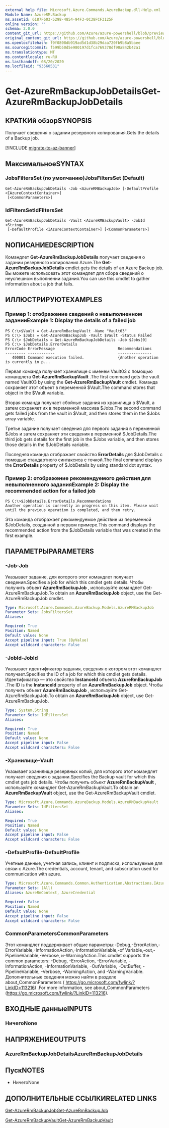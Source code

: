 ```yaml
---
external help file: Microsoft.Azure.Commands.AzureBackup.dll-Help.xml
Module Name: AzureRM.Backup
ms.assetid: 6187F603-5298-4854-94F3-0C38FCF3125F
online version: ''
schema: 2.0.0
content_git_url: https://github.com/Azure/azure-powershell/blob/preview/src/ResourceManager/AzureBackup/Commands.AzureBackup/help/Get-AzureRmBackupJobDetails.md
original_content_git_url: https://github.com/Azure/azure-powershell/blob/preview/src/ResourceManager/AzureBackup/Commands.AzureBackup/help/Get-AzureRmBackupJobDetails.md
ms.openlocfilehash: f9f0808db919ad5d1d38b29daa720fb9b8a5baee
ms.sourcegitcommit: f599b50d5e980197d1fca769378df90a842b42a1
ms.translationtype: MT
ms.contentlocale: ru-RU
ms.lasthandoff: 08/20/2020
ms.locfileid: "93560531"
---
```

# <span data-ttu-id="4ff61-101">Get-AzureRmBackupJobDetails</span><span class="sxs-lookup"><span data-stu-id="4ff61-101">Get-AzureRmBackupJobDetails</span></span>

## <span data-ttu-id="4ff61-102">КРАТКИй обзор</span><span class="sxs-lookup"><span data-stu-id="4ff61-102">SYNOPSIS</span></span>
<span data-ttu-id="4ff61-103">Получает сведения о задании резервного копирования.</span><span class="sxs-lookup"><span data-stu-id="4ff61-103">Gets the details of a Backup job.</span></span>

[!INCLUDE [migrate-to-az-banner](../../includes/migrate-to-az-banner.md)]

## <span data-ttu-id="4ff61-104">Максимальное</span><span class="sxs-lookup"><span data-stu-id="4ff61-104">SYNTAX</span></span>

### <span data-ttu-id="4ff61-105">JobsFiltersSet (по умолчанию)</span><span class="sxs-lookup"><span data-stu-id="4ff61-105">JobsFiltersSet (Default)</span></span>
```
Get-AzureRmBackupJobDetails -Job <AzureRMBackupJob> [-DefaultProfile <IAzureContextContainer>]
 [<CommonParameters>]
```

### <span data-ttu-id="4ff61-106">IdFiltersSet</span><span class="sxs-lookup"><span data-stu-id="4ff61-106">IdFiltersSet</span></span>
```
Get-AzureRmBackupJobDetails -Vault <AzureRMBackupVault> -JobId <String>
 [-DefaultProfile <IAzureContextContainer>] [<CommonParameters>]
```

## <span data-ttu-id="4ff61-107">NОПИСАНИЕ</span><span class="sxs-lookup"><span data-stu-id="4ff61-107">DESCRIPTION</span></span>
<span data-ttu-id="4ff61-108">Командлет **Get-AzureRmBackupJobDetails** получает сведения о задании резервного копирования Azure.</span><span class="sxs-lookup"><span data-stu-id="4ff61-108">The **Get-AzureRmBackupJobDetails** cmdlet gets the details of an Azure Backup job.</span></span>
<span data-ttu-id="4ff61-109">Вы можете использовать этот командлет для сбора сведений о неуспешном выполнении задания.</span><span class="sxs-lookup"><span data-stu-id="4ff61-109">You can use this cmdlet to gather information about a job that fails.</span></span>

## <span data-ttu-id="4ff61-110">ИЛЛЮСТРИРУЮТ</span><span class="sxs-lookup"><span data-stu-id="4ff61-110">EXAMPLES</span></span>

### <span data-ttu-id="4ff61-111">Пример 1: отображение сведений о невыполненном задании</span><span class="sxs-lookup"><span data-stu-id="4ff61-111">Example 1: Display the details of a failed job</span></span>
```
PS C:\>$Vault = Get-AzureRmBackupVault -Name "Vault03" 
PS C:\> $Jobs = Get-AzureRmBackupJob -Vault $Vault -Status Failed
PS C:\> $JobDetails = Get-AzureRmBackupJobDetails -Job $Jobs[0]
PS C:\> $JobDetails.ErrorDetails
ErrorCode ErrorMessage                            Recommendations
--------- ------------                            ---------------
   400001 Command execution failed.               {Another operation is currently in p...
```

<span data-ttu-id="4ff61-112">Первая команда получает хранилище с именем Vault03 с помощью командлета **Get-AzureRmBackupVault** .</span><span class="sxs-lookup"><span data-stu-id="4ff61-112">The first command gets the vault named Vault03 by using the **Get-AzureRmBackupVault** cmdlet.</span></span>
<span data-ttu-id="4ff61-113">Команда сохраняет этот объект в переменной $Vault.</span><span class="sxs-lookup"><span data-stu-id="4ff61-113">The command stores that object in the $Vault variable.</span></span>

<span data-ttu-id="4ff61-114">Вторая команда получает сбойные задания из хранилища в $Vault, а затем сохраняет их в переменной массива $Jobs.</span><span class="sxs-lookup"><span data-stu-id="4ff61-114">The second command gets failed jobs from the vault in $Vault, and then stores them in the $Jobs array variable.</span></span>

<span data-ttu-id="4ff61-115">Третье задание получает сведения для первого задания в переменной $Jobs и затем сохраняет эти сведения в переменной $JobDetails.</span><span class="sxs-lookup"><span data-stu-id="4ff61-115">The third job gets details for the first job in the $Jobs variable, and then stores those details in the $JobDetails variable.</span></span>

<span data-ttu-id="4ff61-116">Последняя команда отображает свойство **ErrorDetails** для $JobDetails с помощью стандартного синтаксиса с точкой.</span><span class="sxs-lookup"><span data-stu-id="4ff61-116">The final command displays the **ErrorDetails** property of $JobDetails by using standard dot syntax.</span></span>

### <span data-ttu-id="4ff61-117">Пример 2: отображение рекомендуемого действия для невыполненного задания</span><span class="sxs-lookup"><span data-stu-id="4ff61-117">Example 2: Display the recommended action for a failed job</span></span>
```
PS C:\>$JobDetails.ErrorDetails.Recommendations
Another operation is currently in progress on this item. Please wait until the previous operation is completed, and then retry.
```

<span data-ttu-id="4ff61-118">Эта команда отображает рекомендуемое действие из переменной $JobDetails, созданной в первом примере.</span><span class="sxs-lookup"><span data-stu-id="4ff61-118">This command displays the recommended action from the $JobDetails variable that was created in the first example.</span></span>

## <span data-ttu-id="4ff61-119">ПАРАМЕТРЫ</span><span class="sxs-lookup"><span data-stu-id="4ff61-119">PARAMETERS</span></span>

### <span data-ttu-id="4ff61-120">-Job</span><span class="sxs-lookup"><span data-stu-id="4ff61-120">-Job</span></span>
<span data-ttu-id="4ff61-121">Указывает задание, для которого этот командлет получает сведения.</span><span class="sxs-lookup"><span data-stu-id="4ff61-121">Specifies a job for which this cmdlet gets details.</span></span>
<span data-ttu-id="4ff61-122">Чтобы получить объект **AzureRmBackupJob** , используйте командлет Get-AzureRmBackupJob.</span><span class="sxs-lookup"><span data-stu-id="4ff61-122">To obtain an **AzureRmBackupJob** object, use the Get-AzureRmBackupJob cmdlet.</span></span>

```yaml
Type: Microsoft.Azure.Commands.AzureBackup.Models.AzureRMBackupJob
Parameter Sets: JobsFiltersSet
Aliases: 

Required: True
Position: Named
Default value: None
Accept pipeline input: True (ByValue)
Accept wildcard characters: False
```

### <span data-ttu-id="4ff61-123">-JobId</span><span class="sxs-lookup"><span data-stu-id="4ff61-123">-JobId</span></span>
<span data-ttu-id="4ff61-124">Указывает идентификатор задания, сведения о котором этот командлет получает.</span><span class="sxs-lookup"><span data-stu-id="4ff61-124">Specifies the ID of a job for which this cmdlet gets details.</span></span>
<span data-ttu-id="4ff61-125">Идентификатор — это свойство **InstanceId** объекта **AzureRmBackupJob** .</span><span class="sxs-lookup"><span data-stu-id="4ff61-125">The ID is the **InstanceId** property of an **AzureRmBackupJob** object.</span></span>
<span data-ttu-id="4ff61-126">Чтобы получить объект **AzureRmBackupJob** , используйте Get-AzureRmBackupJob.</span><span class="sxs-lookup"><span data-stu-id="4ff61-126">To obtain an **AzureRmBackupJob** object, use Get-AzureRmBackupJob.</span></span>

```yaml
Type: System.String
Parameter Sets: IdFiltersSet
Aliases: 

Required: True
Position: Named
Default value: None
Accept pipeline input: False
Accept wildcard characters: False
```

### <span data-ttu-id="4ff61-127">-Хранилище</span><span class="sxs-lookup"><span data-stu-id="4ff61-127">-Vault</span></span>
<span data-ttu-id="4ff61-128">Указывает хранилище резервных копий, для которого этот командлет получает сведения о задании.</span><span class="sxs-lookup"><span data-stu-id="4ff61-128">Specifies the Backup vault for which this cmdlet gets job details.</span></span>
<span data-ttu-id="4ff61-129">Чтобы получить объект **AzureRmBackupVault** , используйте командлет Get-AzureRmBackupVault.</span><span class="sxs-lookup"><span data-stu-id="4ff61-129">To obtain an **AzureRmBackupVault** object, use the Get-AzureRmBackupVault cmdlet.</span></span>

```yaml
Type: Microsoft.Azure.Commands.AzureBackup.Models.AzureRMBackupVault
Parameter Sets: IdFiltersSet
Aliases: 

Required: True
Position: Named
Default value: None
Accept pipeline input: False
Accept wildcard characters: False
```

### <span data-ttu-id="4ff61-130">-DefaultProfile</span><span class="sxs-lookup"><span data-stu-id="4ff61-130">-DefaultProfile</span></span>
<span data-ttu-id="4ff61-131">Учетные данные, учетная запись, клиент и подписка, используемые для связи с Azure.</span><span class="sxs-lookup"><span data-stu-id="4ff61-131">The credentials, account, tenant, and subscription used for communication with azure.</span></span>

```yaml
Type: Microsoft.Azure.Commands.Common.Authentication.Abstractions.IAzureContextContainer
Parameter Sets: (All)
Aliases: AzureRmContext, AzureCredential

Required: False
Position: Named
Default value: None
Accept pipeline input: False
Accept wildcard characters: False
```

### <span data-ttu-id="4ff61-132">CommonParameters</span><span class="sxs-lookup"><span data-stu-id="4ff61-132">CommonParameters</span></span>
<span data-ttu-id="4ff61-133">Этот командлет поддерживает общие параметры:-Debug,-ErrorAction,-ErrorVariable,-InformationAction,-InformationVariable,-of Variable,-out,-PipelineVariable,-Verbose, и-WarningAction.</span><span class="sxs-lookup"><span data-stu-id="4ff61-133">This cmdlet supports the common parameters: -Debug, -ErrorAction, -ErrorVariable, -InformationAction, -InformationVariable, -OutVariable, -OutBuffer, -PipelineVariable, -Verbose, -WarningAction, and -WarningVariable.</span></span> <span data-ttu-id="4ff61-134">Дополнительные сведения можно найти в разделе about_CommonParameters ( https://go.microsoft.com/fwlink/?LinkID=113216) .</span><span class="sxs-lookup"><span data-stu-id="4ff61-134">For more information, see about_CommonParameters (https://go.microsoft.com/fwlink/?LinkID=113216).</span></span>

## <span data-ttu-id="4ff61-135">ВХОДНЫЕ данные</span><span class="sxs-lookup"><span data-stu-id="4ff61-135">INPUTS</span></span>

### <span data-ttu-id="4ff61-136">Ничего</span><span class="sxs-lookup"><span data-stu-id="4ff61-136">None</span></span>

## <span data-ttu-id="4ff61-137">НАПРЯЖЕНИЕ</span><span class="sxs-lookup"><span data-stu-id="4ff61-137">OUTPUTS</span></span>

### <span data-ttu-id="4ff61-138">AzureRmBackupJobDetails</span><span class="sxs-lookup"><span data-stu-id="4ff61-138">AzureRmBackupJobDetails</span></span>

## <span data-ttu-id="4ff61-139">Пуск</span><span class="sxs-lookup"><span data-stu-id="4ff61-139">NOTES</span></span>
* <span data-ttu-id="4ff61-140">Ничего</span><span class="sxs-lookup"><span data-stu-id="4ff61-140">None</span></span>

## <span data-ttu-id="4ff61-141">ДОПОЛНИТЕЛЬНЫЕ ССЫЛКИ</span><span class="sxs-lookup"><span data-stu-id="4ff61-141">RELATED LINKS</span></span>

[<span data-ttu-id="4ff61-142">Get-AzureRmBackupJob</span><span class="sxs-lookup"><span data-stu-id="4ff61-142">Get-AzureRmBackupJob</span></span>](./Get-AzureRmBackupJob.md)

[<span data-ttu-id="4ff61-143">Get-AzureRmBackupVault</span><span class="sxs-lookup"><span data-stu-id="4ff61-143">Get-AzureRmBackupVault</span></span>](./Get-AzureRmBackupVault.md)



